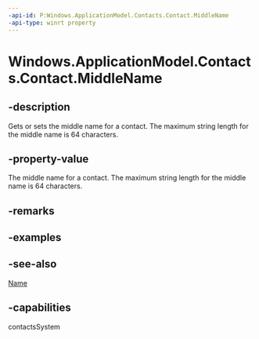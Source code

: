 ```yaml
---
-api-id: P:Windows.ApplicationModel.Contacts.Contact.MiddleName
-api-type: winrt property
---
```


<!-- Property syntax
public string MiddleName { get;  set; }
-->

# Windows.ApplicationModel.Contacts.Contact.MiddleName

## -description

Gets or sets the middle name for a contact. The maximum string length for the middle name is 64 characters.

## -property-value

The middle name for a contact. The maximum string length for the middle name is 64 characters.

## -remarks

## -examples

## -see-also

[Name](contact_name.md)

## -capabilities

contactsSystem
